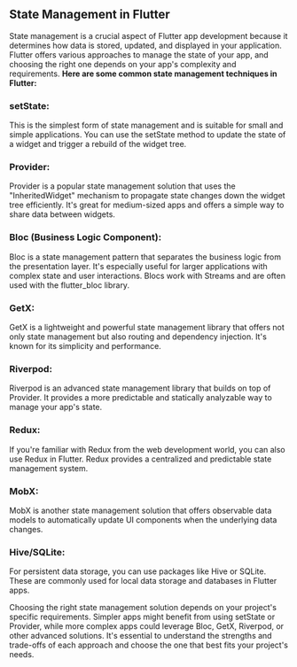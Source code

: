 ## State Management in Flutter

State management is a crucial aspect of Flutter app development because it determines how data is stored, updated, and displayed in your application. Flutter offers various approaches to manage the state of your app, and choosing the right one depends on your app's complexity and requirements. **Here are some common state management techniques in Flutter:**

### setState: 
This is the simplest form of state management and is suitable for small and simple applications. You can use the setState method to update the state of a widget and trigger a rebuild of the widget tree.

### Provider: 
Provider is a popular state management solution that uses the "InheritedWidget" mechanism to propagate state changes down the widget tree efficiently. It's great for medium-sized apps and offers a simple way to share data between widgets.

### Bloc (Business Logic Component): 
Bloc is a state management pattern that separates the business logic from the presentation layer. It's especially useful for larger applications with complex state and user interactions. Blocs work with Streams and are often used with the flutter_bloc library.

### GetX: 
GetX is a lightweight and powerful state management library that offers not only state management but also routing and dependency injection. It's known for its simplicity and performance.

### Riverpod: 
Riverpod is an advanced state management library that builds on top of Provider. It provides a more predictable and statically analyzable way to manage your app's state.

### Redux: 
If you're familiar with Redux from the web development world, you can also use Redux in Flutter. Redux provides a centralized and predictable state management system.

### MobX: 
MobX is another state management solution that offers observable data models to automatically update UI components when the underlying data changes.

### Hive/SQLite: 
For persistent data storage, you can use packages like Hive or SQLite. These are commonly used for local data storage and databases in Flutter apps.

Choosing the right state management solution depends on your project's specific requirements. Simpler apps might benefit from using setState or Provider, while more complex apps could leverage Bloc, GetX, Riverpod, or other advanced solutions. It's essential to understand the strengths and trade-offs of each approach and choose the one that best fits your project's needs.